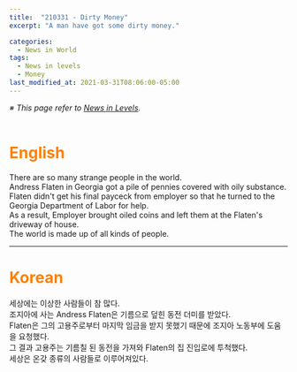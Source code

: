```yaml
---
title:  "210331 - Dirty Money"
excerpt: "A man have got some dirty money."

categories:
  - News in World
tags:
  - News in levels
  - Money
last_modified_at: 2021-03-31T08:06:00-05:00
---
```

<!--
%% color
%% 주황색 : <span style="color:#FF8000"></span>
%% 파란색 : <span style="color:#0000FF"></span>
%% 빨간색 : <span style="color:#FF0000"></span>
%% 초록색 : <span style="color:#00FF00"></span>
%% 보라색 : <span style="color:#9A2EFE"></span>

<audio id="a1" src="/assets/mp3/365english/Week1_01_01.mp3" preload hidden="false"></audio>
<span onclick="document.getElementById('a1').play(); return false;"></span>
-->
*※ This page refer to [News in Levels](https://www.newsinlevels.com/products/dirty-money-level-2/).*  
<br>
# <span style="color:#FF8000">English</span>
There are so many strange people in the world.  
Andress Flaten in Georgia got a pile of pennies covered with oily substance.  
Flaten didn't get his final payceck from employer so that he turned to the Georgia Department of Labor for help.  
As a result, Employer brought oiled coins and left them at the Flaten's driveway of house.  
The world is made up of all kinds of people.
<br>

----

# <span style="color:#FF8000">Korean</span>

세상에는 이상한 사람들이 참 많다.  
조지아에 사는 Andress Flaten은 기름으로 덮힌 동전 더미를 받았다.  
Flaten은 그의 고용주로부터 마지막 임금을 받지 못했기 때문에 조지아 노동부에 도움을 요청했다.  
그 결과 고용주는 기름칠 된 동전을 가져와 Flaten의 집 진입로에 투척했다.  
세상은 온갖 종류의 사람들로 이루어져있다.

